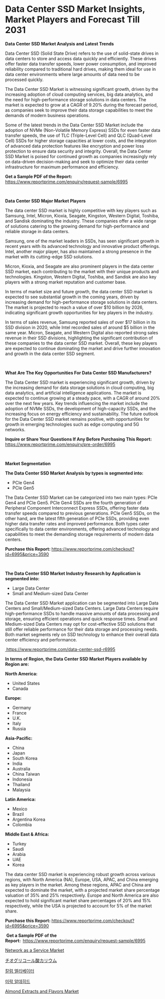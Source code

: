 <p><h1>Data Center SSD Market Insights, Market Players and Forecast Till 2031</h1></p><p><strong>Data Center SSD Market Analysis and Latest Trends</strong></p>
<p><p>Data Center SSD (Solid State Drive) refers to the use of solid-state drives in data centers to store and access data quickly and efficiently. These drives offer faster data transfer speeds, lower power consumption, and improved reliability compared to traditional hard drives, making them ideal for use in data center environments where large amounts of data need to be processed quickly.</p><p>The Data Center SSD Market is witnessing significant growth, driven by the increasing adoption of cloud computing services, big data analytics, and the need for high-performance storage solutions in data centers. The market is expected to grow at a CAGR of 9.20% during the forecast period, as companies seek to improve their data storage capabilities to meet the demands of modern business operations.</p><p>Some of the latest trends in the Data Center SSD Market include the adoption of NVMe (Non-Volatile Memory Express) SSDs for even faster data transfer speeds, the use of TLC (Triple-Level Cell) and QLC (Quad-Level Cell) SSDs for higher storage capacities at lower costs, and the integration of advanced data protection features like encryption and power loss protection to ensure data security and integrity. Overall, the Data Center SSD Market is poised for continued growth as companies increasingly rely on data-driven decision-making and seek to optimize their data center infrastructure for maximum performance and efficiency.</p></p>
<p><strong>Get a Sample PDF of the Report:&nbsp;</strong> <a href="https://www.reportprime.com/enquiry/request-sample/6995">https://www.reportprime.com/enquiry/request-sample/6995</a></p>
<p>&nbsp;</p>
<p><strong>Data Center SSD Major Market Players</strong></p>
<p><p>The data center SSD market is highly competitive with key players such as Samsung, Intel, Micron, Kioxia, Seagate, Kingston, Western Digital, Toshiba, and Sandisk dominating the industry. These companies offer a wide range of solutions catering to the growing demand for high-performance and reliable storage in data centers.</p><p>Samsung, one of the market leaders in SSDs, has seen significant growth in recent years with its advanced technology and innovative product offerings. Intel, another major player, has also maintained a strong presence in the market with its cutting-edge SSD solutions.</p><p>Micron, Kioxia, and Seagate are also prominent players in the data center SSD market, each contributing to the market with their unique products and technologies. Kingston, Western Digital, Toshiba, and Sandisk are also key players with a strong market reputation and customer base.</p><p>In terms of market size and future growth, the data center SSD market is expected to see substantial growth in the coming years, driven by increasing demand for high-performance storage solutions in data centers. The market is projected to reach a value of over $10 billion by 2026, indicating significant growth opportunities for key players in the industry.</p><p>In terms of sales revenue, Samsung reported sales of over $17 billion in its SSD division in 2020, while Intel recorded sales of around $5 billion in the same year. Micron, Seagate, and Western Digital also reported strong sales revenue in their SSD divisions, highlighting the significant contribution of these companies to the data center SSD market. Overall, these key players are expected to continue dominating the market and drive further innovation and growth in the data center SSD segment.</p></p>
<p>&nbsp;</p>
<p><strong>What Are The Key Opportunities For Data Center SSD Manufacturers?</strong></p>
<p><p>The Data Center SSD market is experiencing significant growth, driven by the increasing demand for data storage solutions in cloud computing, big data analytics, and artificial intelligence applications. The market is expected to continue growing at a steady pace, with a CAGR of around 20% over the next few years. Key trends influencing the market include the adoption of NVMe SSDs, the development of high-capacity SSDs, and the increasing focus on energy efficiency and sustainability. The future outlook for the Data Center SSD market remains positive, with opportunities for growth in emerging technologies such as edge computing and 5G networks.</p></p>
<p><strong>Inquire or Share Your Questions If Any Before Purchasing This Report:</strong> <a href="https://www.reportprime.com/enquiry/pre-order/6995">https://www.reportprime.com/enquiry/pre-order/6995</a></p>
<p>&nbsp;</p>
<p><strong>Market Segmentation</strong></p>
<p><strong>The Data Center SSD Market Analysis by types is segmented into:</strong></p>
<p><ul><li>PCIe Gen4</li><li>PCIe Gen5</li></ul></p>
<p><p>The Data Center SSD Market can be categorized into two main types: PCIe Gen4 and PCIe Gen5. PCIe Gen4 SSDs are the fourth generation of Peripheral Component Interconnect Express SSDs, offering faster data transfer speeds compared to previous generations. PCIe Gen5 SSDs, on the other hand, are the latest fifth generation of PCIe SSDs, providing even higher data transfer rates and improved performance. Both types cater specifically to data center environments, offering advanced technology and capabilities to meet the demanding storage requirements of modern data centers.</p></p>
<p><strong>Purchase this Report:&nbsp;</strong><a href="https://www.reportprime.com/checkout?id=6995&price=3590">https://www.reportprime.com/checkout?id=6995&price=3590</a></p>
<p>&nbsp;</p>
<p><strong>The Data Center SSD Market Industry Research by Application is segmented into:</strong></p>
<p><ul><li>Large Data Center</li><li>Small and Medium-sized Data Center</li></ul></p>
<p><p>The Data Center SSD Market application can be segmented into Large Data Centers and Small/Medium-sized Data Centers. Large Data Centers require high-performance SSDs to handle massive amounts of data processing and storage, ensuring efficient operations and quick response times. Small and Medium-sized Data Centers may opt for cost-effective SSD solutions that still offer reliable performance for their data storage and processing needs. Both market segments rely on SSD technology to enhance their overall data center efficiency and performance.</p></p>
<p><a href="https://www.reportprime.com/data-center-ssd-r6995">&nbsp;https://www.reportprime.com/data-center-ssd-r6995</a></p>
<p><strong>In terms of Region, the Data Center SSD Market Players available by Region are:</strong></p>
<p>
    <p> <strong> North America: </strong>
        <ul>
            <li>United States</li>
            <li>Canada</li>
        </ul>
        </p> 
    <p> <strong> Europe: </strong>
        <ul>
            <li>Germany</li>
            <li>France</li>
            <li>U.K.</li>
            <li>Italy</li>
            <li>Russia</li>
        </ul>
        </p> 
    <p> <strong> Asia-Pacific: </strong>
        <ul>
            <li>China</li>
            <li>Japan</li>
            <li>South Korea</li>
            <li>India</li>
            <li>Australia</li>
            <li>China Taiwan</li>
            <li>Indonesia</li>
            <li>Thailand</li>
            <li>Malaysia</li>
        </ul>
        </p> 
    <p> <strong> Latin America: </strong>
        <ul>
            <li>Mexico</li>
            <li>Brazil</li>
            <li>Argentina Korea</li>
            <li>Colombia</li>
        </ul>
        </p> 
    <p> <strong> Middle East & Africa: </strong>
        <ul>
            <li>Turkey</li>
            <li>Saudi</li>
            <li>Arabia</li>
            <li>UAE</li>
            <li>Korea</li>
        </ul>
    </p>
    </p>
<p><p>The data center SSD market is experiencing robust growth across various regions, with North America (NA), Europe, USA, APAC, and China emerging as key players in the market. Among these regions, APAC and China are expected to dominate the market, with a projected market share percentage valuation of 35% and 25% respectively. Europe and North America are also expected to hold significant market share percentages of 20% and 15% respectively, while the USA is projected to account for 5% of the market share.</p></p>
<p><strong>Purchase this Report: </strong><a href="https://www.reportprime.com/checkout?id=6995&price=3590">https://www.reportprime.com/checkout?id=6995&price=3590</a></p>
<p>&nbsp;<strong>Get a Sample PDF of the Report:&nbsp;&nbsp;</strong><a href="https://www.reportprime.com/enquiry/request-sample/6995">https://www.reportprime.com/enquiry/request-sample/6995</a></p>
<p><strong></strong></p>
<p><p><a href="https://github.com/abdillahsp58/Market-Research-Report-List-1/blob/main/network-as-a-service-market.md">Network as a Service Market</a></p><p><a href="https://medium.com/@freedayundt2023/%E3%82%AB%E3%83%AA%E3%82%A6%E3%83%A0%E3%83%81%E3%82%AA%E3%82%B0%E3%83%AA%E3%82%B3%E3%83%AC%E3%83%BC%E3%83%88%E5%B8%82%E5%A0%B4%E3%81%AE%E5%8B%95%E5%90%91%E3%82%92%E6%8E%A2%E3%82%8B-%E3%82%B0%E3%83%AD%E3%83%BC%E3%83%90%E3%83%AB%E3%83%88%E3%83%AC%E3%83%B3%E3%83%89%E3%81%A8%E5%B0%86%E6%9D%A5%E3%81%AE%E6%88%90%E9%95%B7%E8%A6%8B%E9%80%9A%E3%81%97-2024%E5%B9%B4-2031%E5%B9%B4-%E3%81%AF-146%E3%83%9A%E3%83%BC%E3%82%B8%E3%81%A7%E3%82%AB%E3%83%90%E3%83%BC%E3%81%95%E3%82%8C%E3%81%A6%E3%81%84%E3%81%BE%E3%81%99-f101f5a8d259">チオグリコール酸カリウム</a></p><p><a href="https://medium.com/@emmamoy1/%EC%B9%BC%EB%9F%BC-%EC%97%98%EB%A6%AC%EB%B2%A0%EC%9D%B4%ED%84%B0-%EC%8B%9C%EC%9E%A5-%EC%A0%90%EC%9C%A0%EC%9C%A8-%EB%B0%8F-%EC%8B%A0%EA%B7%9C-%ED%8A%B8%EB%A0%8C%EB%93%9C-%EB%B6%84%EC%84%9D-%EC%9C%A0%ED%98%95-%EC%9D%91%EC%9A%A9-%EB%B0%8F-%EC%B5%9C%EC%A2%85-%EC%82%AC%EC%9A%A9-%EB%B6%84%EC%95%BC%EB%B3%84%EB%A1%9C-2031%EB%85%84%EA%B9%8C%EC%A7%80%EC%9D%98-%EA%B8%B0%EA%B0%84%EC%9D%84-%EC%98%88%EC%B8%A1%ED%95%A9%EB%8B%88%EB%8B%A4-916a96099cb8">칼럼 엘리베이터</a></p><p><a href="https://medium.com/@sillysally687568/%EB%A7%88%EC%9D%B4%EB%A0%89-%EC%95%8C%EB%8D%B0%ED%95%98%EC%9D%B4%EB%93%9C-%EC%8B%9C%EC%9E%A5-%EC%A1%B0%EC%82%AC-%EB%B0%8F-%EC%82%B0%EC%97%85-%EC%A7%84%ED%99%94-%EB%B0%8F-2031%EB%85%84%EA%B9%8C%EC%A7%80%EC%9D%98-%EC%98%88%EC%B8%A1-7257f325972b">미락 알데히드</a></p><p><a href="https://medium.com/@itzelheller546/analyzing-almond-extracts-and-flavors-market-dynamics-and-growth-drivers-and-forecasted-for-period-548d9e4fe913">Almond Extracts and Flavors Market</a></p></p>
